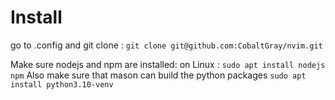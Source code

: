 # Install
go to .config and git clone :
`git clone git@github.com:CobaltGray/nvim.git`

Make sure nodejs and npm are installed:
on Linux :
`sudo apt install nodejs npm`
Also make sure that mason can build the python packages
`sudo apt install python3.10-venv`
